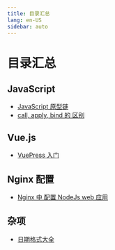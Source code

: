 ```yaml
---
title: 目录汇总
lang: en-US
sidebar: auto
---
```


# 目录汇总

## JavaScript

- [JavaScript 原型链](/blog/notes/javascript/javascript-prototype)
- [call, apply, bind 的 区别](/blog/notes/javascript/call-apply-bind)
  
<!-- ## Node.js -->

## Vue.js

- [VuePress 入门](/blog/notes/vue/vuepress)

## Nginx 配置

- [Nginx 中 配置 NodeJs web 应用](/blog/notes/nginx/nginx-config)

## 杂项

- [日期格式大全](/blog/notes/outers/simple-date-format)

<!-- [[toc]] -->